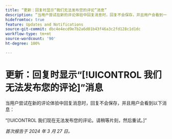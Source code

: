 ```yaml
---
title: “更新：回复时显示“我们无法发布您的评论”消息”
description: “当用户尝试在新的评论体验中回复消息时，回复不会保存，并且用户会看到一条消息。”
hidefromtoc: true
feature: Updates and Notifications
source-git-commit: dbc4e4ecd9e7b2a6d01b43f46a3c2fd128c1d1dc
workflow-type: tm+mt
source-wordcount: '90'
ht-degree: 100%

---
```



# 更新：回复时显示“[!UICONTROL 我们无法发布您的评论]”消息

<!--

>[!NOTE]
>
>This issue was fixed on April 11, 2024.

-->

当用户尝试在新的评论体验中回复消息时，回复不会保存，并且用户会看到以下消息：

“[!UICONTROL 我们现在无法发布您的评论。请稍等片刻，然后重试。]”

_首次报告于 2024 年 3 月 27 日。_

